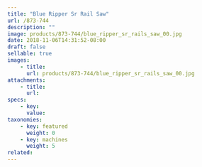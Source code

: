 ```yaml
---
title: "Blue Ripper Sr Rail Saw"
url: /873-744
description: ""
image: products/873-744/blue_ripper_sr_rails_saw_00.jpg
date: 2018-11-06T14:31:52-08:00
draft: false
sellable: true
images: 
    - title:
      url: products/873-744/blue_ripper_sr_rails_saw_00.jpg
attachments:
    - title:
      url: 
specs: 
    - key: 
      value: 
taxonomies: 
    - key: featured
      weight: 0
    - key: machines
      weight: 5
related: 
---
```

